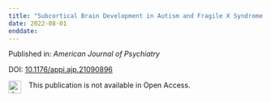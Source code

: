 ```yaml
---
title: "Subcortical Brain Development in Autism and Fragile X Syndrome: Evidence for Dynamic, Age- and Disorder-Specific Trajectories in Infancy"
date: 2022-08-01
enddate:
---
```


Published in: *American Journal of Psychiatry*

DOI: [10.1176/appi.ajp.21090896](https://doi.org/10.1176/appi.ajp.21090896)

<img src="https://upload.wikimedia.org/wikipedia/commons/thumb/0/0e/Closed_Access_logo_transparent.svg/1200px-Closed_Access_logo_transparent.svg.png" alt="drawing" width="25" align="left"/> &nbsp;&nbsp;&nbsp;This publication is not available in Open Access.


